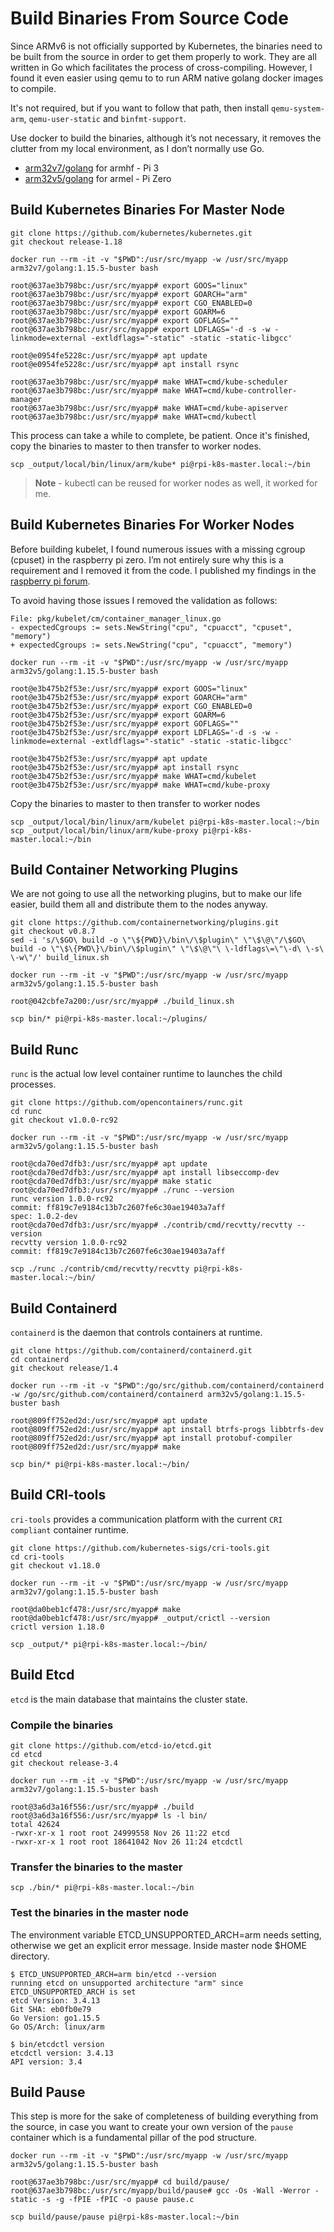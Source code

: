 # Build Binaries From Source Code

Since ARMv6 is not officially supported by Kubernetes, the binaries need to be built from the source in order to get them properly to work. They are all written in Go which facilitates the process of cross-compiling. However, I found it even easier using qemu to to run ARM native golang docker images to compile. 

It's not required, but if you want to follow that path, then install `qemu-system-arm`, `qemu-user-static` and `binfmt-support`.

Use docker to build the binaries, although it’s not necessary, it removes the clutter from my local environment, as I don’t normally use Go.

* [arm32v7/golang](https://hub.docker.com/r/arm32v7/golang) for armhf - Pi 3
* [arm32v5/golang](https://hub.docker.com/r/arm32v5/golang) for armel - Pi Zero

## Build Kubernetes Binaries For Master Node

```shell
git clone https://github.com/kubernetes/kubernetes.git
git checkout release-1.18

docker run --rm -it -v "$PWD":/usr/src/myapp -w /usr/src/myapp arm32v7/golang:1.15.5-buster bash

root@637ae3b798bc:/usr/src/myapp# export GOOS="linux"
root@637ae3b798bc:/usr/src/myapp# export GOARCH="arm"
root@637ae3b798bc:/usr/src/myapp# export CGO_ENABLED=0
root@637ae3b798bc:/usr/src/myapp# export GOARM=6
root@637ae3b798bc:/usr/src/myapp# export GOFLAGS=""
root@637ae3b798bc:/usr/src/myapp# export LDFLAGS='-d -s -w -linkmode=external -extldflags="-static" -static -static-libgcc'

root@e0954fe5228c:/usr/src/myapp# apt update
root@e0954fe5228c:/usr/src/myapp# apt install rsync

root@637ae3b798bc:/usr/src/myapp# make WHAT=cmd/kube-scheduler
root@637ae3b798bc:/usr/src/myapp# make WHAT=cmd/kube-controller-manager
root@637ae3b798bc:/usr/src/myapp# make WHAT=cmd/kube-apiserver         
root@637ae3b798bc:/usr/src/myapp# make WHAT=cmd/kubectl
```

This process can take a while to complete, be patient. Once it's finished, copy the binaries to master to then transfer to worker nodes.

```shell
scp _output/local/bin/linux/arm/kube* pi@rpi-k8s-master.local:~/bin
```

> **Note** - kubectl can be reused for worker nodes as well, it worked for me.

## Build Kubernetes Binaries For Worker Nodes

Before building kubelet, I found numerous issues with a missing cgroup (cpuset) in the raspberry pi zero. I’m not entirely sure why this is a requirement and I removed it from the code. I published my findings in the [raspberry pi forum](https://www.raspberrypi.org/forums/viewtopic.php?f=66&t=219644#p1348691). 

To avoid having those issues I removed the validation as follows: 

```
File: pkg/kubelet/cm/container_manager_linux.go
- expectedCgroups := sets.NewString("cpu", "cpuacct", "cpuset", "memory")
+ expectedCgroups := sets.NewString("cpu", "cpuacct", "memory")
```

```shell
docker run --rm -it -v "$PWD":/usr/src/myapp -w /usr/src/myapp arm32v5/golang:1.15.5-buster bash

root@e3b475b2f53e:/usr/src/myapp# export GOOS="linux"
root@e3b475b2f53e:/usr/src/myapp# export GOARCH="arm"
root@e3b475b2f53e:/usr/src/myapp# export CGO_ENABLED=0
root@e3b475b2f53e:/usr/src/myapp# export GOARM=6
root@e3b475b2f53e:/usr/src/myapp# export GOFLAGS=""
root@e3b475b2f53e:/usr/src/myapp# export LDFLAGS='-d -s -w -linkmode=external -extldflags="-static" -static -static-libgcc'

root@e3b475b2f53e:/usr/src/myapp# apt update
root@e3b475b2f53e:/usr/src/myapp# apt install rsync
root@e3b475b2f53e:/usr/src/myapp# make WHAT=cmd/kubelet
root@e3b475b2f53e:/usr/src/myapp# make WHAT=cmd/kube-proxy
```

Copy the binaries to master to then transfer to worker nodes

```shell
scp _output/local/bin/linux/arm/kubelet pi@rpi-k8s-master.local:~/bin
scp _output/local/bin/linux/arm/kube-proxy pi@rpi-k8s-master.local:~/bin
```

## Build Container Networking Plugins

We are not going to use all the networking plugins, but to make our life easier, build them all and distribute them to the nodes anyway. 

```shell
git clone https://github.com/containernetworking/plugins.git 
git checkout v0.8.7
sed -i 's/\$GO\ build -o \"\${PWD}\/bin\/\$plugin\" \"\$\@\"/\$GO\ build -o \"\$\{PWD\}\/bin\/\$plugin\" \"\$\@\"\ \-ldflags\=\"\-d\ \-s\ \-w\"/' build_linux.sh

docker run --rm -it -v "$PWD":/usr/src/myapp -w /usr/src/myapp arm32v5/golang:1.15.5-buster bash

root@042cbfe7a200:/usr/src/myapp# ./build_linux.sh

scp bin/* pi@rpi-k8s-master.local:~/plugins/
```

## Build Runc

`runc` is the actual low level container runtime to launches the child processes.

```shell
git clone https://github.com/opencontainers/runc.git
cd runc
git checkout v1.0.0-rc92

docker run --rm -it -v "$PWD":/usr/src/myapp -w /usr/src/myapp arm32v5/golang:1.15.5-buster bash

root@cda70ed7dfb3:/usr/src/myapp# apt update
root@cda70ed7dfb3:/usr/src/myapp# apt install libseccomp-dev
root@cda70ed7dfb3:/usr/src/myapp# make static
root@cda70ed7dfb3:/usr/src/myapp# ./runc --version
runc version 1.0.0-rc92
commit: ff819c7e9184c13b7c2607fe6c30ae19403a7aff
spec: 1.0.2-dev
root@cda70ed7dfb3:/usr/src/myapp# ./contrib/cmd/recvtty/recvtty --version
recvtty version 1.0.0-rc92
commit: ff819c7e9184c13b7c2607fe6c30ae19403a7aff

scp ./runc ./contrib/cmd/recvtty/recvtty pi@rpi-k8s-master.local:~/bin/
```

## Build Containerd

`containerd` is the daemon that controls containers at runtime.

```shell
git clone https://github.com/containerd/containerd.git
cd containerd
git checkout release/1.4

docker run --rm -it -v "$PWD":/go/src/github.com/containerd/containerd -w /go/src/github.com/containerd/containerd arm32v5/golang:1.15.5-buster bash

root@809ff752ed2d:/usr/src/myapp# apt update
root@809ff752ed2d:/usr/src/myapp# apt install btrfs-progs libbtrfs-dev
root@809ff752ed2d:/usr/src/myapp# apt install protobuf-compiler
root@809ff752ed2d:/usr/src/myapp# make

scp bin/* pi@rpi-k8s-master.local:~/bin/
```

## Build CRI-tools

`cri-tools` provides a communication platform with the current `CRI compliant` container runtime.

```shell
git clone https://github.com/kubernetes-sigs/cri-tools.git
cd cri-tools
git checkout v1.18.0

docker run --rm -it -v "$PWD":/usr/src/myapp -w /usr/src/myapp arm32v7/golang:1.15.5-buster bash

root@da0beb1cf478:/usr/src/myapp# make
root@da0beb1cf478:/usr/src/myapp# _output/crictl --version
crictl version 1.18.0

scp _output/* pi@rpi-k8s-master.local:~/bin/
```

## Build Etcd 

`etcd` is the main database that maintains the cluster state. 

### Compile the binaries

```shell
git clone https://github.com/etcd-io/etcd.git
cd etcd
git checkout release-3.4

docker run --rm -it -v "$PWD":/usr/src/myapp -w /usr/src/myapp arm32v7/golang:1.15.5-buster bash

root@3a6d3a16f556:/usr/src/myapp# ./build
root@3a6d3a16f556:/usr/src/myapp# ls -l bin/
total 42624
-rwxr-xr-x 1 root root 24999558 Nov 26 11:22 etcd
-rwxr-xr-x 1 root root 18641042 Nov 26 11:24 etcdctl
```

### Transfer the binaries to the master

```shell
scp ./bin/* pi@rpi-k8s-master.local:~/bin
```

### Test the binaries in the master node

The environment variable ETCD_UNSUPPORTED_ARCH=arm needs setting, otherwise we get an explicit error message. Inside master node $HOME directory.

```shell
$ ETCD_UNSUPPORTED_ARCH=arm bin/etcd --version
running etcd on unsupported architecture "arm" since ETCD_UNSUPPORTED_ARCH is set
etcd Version: 3.4.13
Git SHA: eb0fb0e79
Go Version: go1.15.5
Go OS/Arch: linux/arm

$ bin/etcdctl version
etcdctl version: 3.4.13
API version: 3.4
```

## Build Pause

This step is more for the sake of completeness of building everything from the source, in case you want to create your own version of the `pause` container which is a fundamental pillar of the pod structure.

```shell
docker run --rm -it -v "$PWD":/usr/src/myapp -w /usr/src/myapp arm32v5/golang:1.15.5-buster bash

root@637ae3b798bc:/usr/src/myapp# cd build/pause/
root@637ae3b798bc:/usr/src/myapp/build/pause# gcc -Os -Wall -Werror -static -s -g -fPIE -fPIC -o pause pause.c
```

```shell
scp build/pause/pause pi@rpi-k8s-master.local:~/bin
```